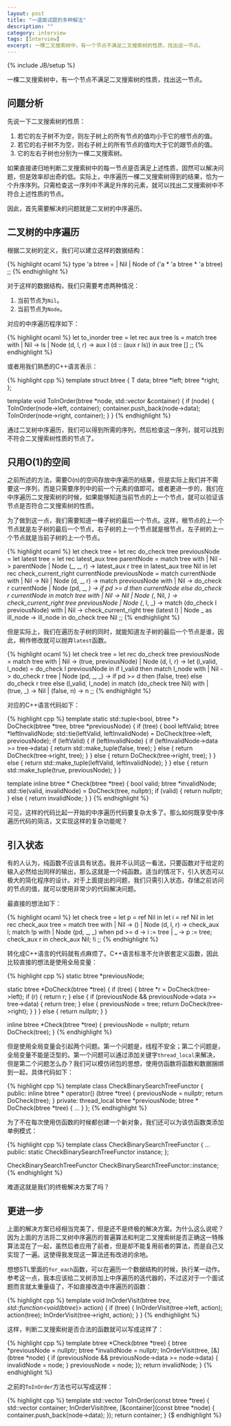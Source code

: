 ```yaml
---
layout: post
title: "一道面试题的多种解法"
description: ""
category: interview
tags: [Interview]
excerpt: 一棵二叉搜索树中，有一个节点不满足二叉搜索树的性质，找出这一节点。
---
```

{% include JB/setup %}

一棵二叉搜索树中，有一个节点不满足二叉搜索树的性质，找出这一节点。

## 问题分析

先说一下二叉搜索树的性质：

<ol>
<li>若它的左子树不为空，则左子树上的所有节点的值均小于它的根节点的值。</li>
<li>若它的右子树不为空，则右子树上的所有节点的值均大于它的跟节点的值。</li>
<li>它的左右子树也分别为一棵二叉搜索树。</li>
</ol>

如果直接递归地判断二叉搜索树中的每一节点是否满足上述性质，固然可以解决问题，但是效率却出奇的低。实际上，中序遍历一棵二叉搜索树得到的结果，恰为一个升序序列。只需检查这一序列中不满足升序的元素，就可以找出二叉搜索树中不符合上述性质的节点。

因此，首先需要解决的问题就是二叉树的中序遍历。

## 二叉树的中序遍历

根据二叉树的定义，我们可以建立这样的数据结构：

{% highlight ocaml %}
type 'a btree =
    | Nil
    | Node of ('a * 'a btree * 'a btree)
;;
{% endhighlight %}

对于这样的数据结构，我们只需要考虑两种情况：

<ol>
<li>当前节点为<code>Nil</code>。</li>
<li>当前节点为<code>Node</code>。</li>
</ol>

对应的中序遍历程序如下：

{% highlight ocaml %}
let to_inorder tree =
    let rec aux tree ls =
        match tree with
        | Nil -> ls
        | Node (d, l, r) -> aux l (d :: (aux r ls))
    in
    aux tree []
;;
{% endhighlight %}

或者用我们熟悉的C++语言表示：

{% highlight cpp %}
template<typename T>
struct btree
{
    T data;
    btree *left;
    btree *right;
};

template<typename T>
void ToInOrder(btree<T> *node, std::vector<T> &container) {
    if (node) {
        ToInOrder(node->left, container);
        container.push_back(node->data);
        ToInOrder(node->right, container);
    }
}
{% endhighlight %}

通过二叉树中序遍历，我们可以得到所需的序列，然后检查这一序列，就可以找到不符合二叉搜索树性质的节点了。

## 只用O(1)的空间

之前所述的方法，需要O(n)的空间存放中序遍历的结果，但是实际上我们并不需要这一序列，而是只需要序列中的前一个元素的值即可。或者更进一步的，我们在中序遍历二叉搜索树的时候，如果能够知道当前节点的上一个节点，就可以验证该节点是否符合二叉搜索树的性质。

为了做到这一点，我们需要知道一棵子树的最后一个节点。这样，根节点的上一个节点就是左子树的最后一个节点，右子树的上一个节点就是根节点，左子树的上一个节点就是当前子树的上一个节点。

{% highlight ocaml %}
let check tree =
    let rec do_check tree previousNode =
        let latest tree =
            let rec latest_aux tree parentNode =
                match tree with
                | Nil -> parentNode
                | Node (_, _, r) -> latest_aux r tree
            in
            latest_aux tree Nil
        in
        let rec check_current_right currentNode previousNode =
            match currentNode with
            | Nil -> Nil
            | Node (d, _, r) -> match previousNode with
                                | Nil -> do_check r currentNode
                                | Node (pd, _, _) -> if pd >= d then
                                                        currentNode
                                                     else
                                                        do_check r currentNode
        in
        match tree with
        | Nil -> Nil
        | Node (_, Nil, _) -> check_current_right tree previousNode
        | Node (_, l, _) -> match (do_check l previousNode) with
                            | Nil -> check_current_right tree (latest l)
                            | Node _ as ill_node -> ill_node
    in
    do_check tree Nil
;;
{% endhighlight %}

但是实际上，我们在遍历左子树的同时，就能知道左子树的最后一个节点是谁，因此，稍作修改就可以抛弃`latest`函数。

{% highlight ocaml %}
let check tree =
    let rec do_check tree previousNode =
        match tree with
        | Nil -> (true, previousNode)
        | Node (d, l, r) ->
            let (l_valid, l_node) = do_check l previousNode in
            if l_valid then
                match l_node with
                | Nil -> do_check r tree
                | Node (pd, _, _) -> if pd >= d then
                                        (false, tree)
                                     else
                                        do_check r tree
            else
                (l_valid, l_node)
    in
    match (do_check tree Nil) with
    | (true, _) -> Nil
    | (false, n) -> n
;;
{% endhighlight %}

对应的C++语言代码如下：

{% highlight cpp %}
template<typename T>
static std::tuple<bool, btree<T> *> DoCheck(btree<T> *tree, btree<T> *previousNode)
{
    if (tree) {
        bool leftValid;
        btree<T> *leftInvalidNode;
        std::tie(leftValid, leftInvalidNode) = DoCheck<T>(tree->left, previousNode);
        if (leftValid) {
            if (leftInvalidNode) {
                if (leftInvalidNode->data >= tree->data) {
                    return std::make_tuple(false, tree);
                } else {
                    return DoCheck<T>(tree->right, tree);
                }
            } else {
                return DoCheck<T>(tree->right, tree);
            }
        } else {
            return std::make_tuple(leftValid, leftInvalidNode);
        }
    } else {
        return std::make_tuple(true, previousNode);
    }
}

template<typename T>
inline btree<T> * Check(btree<T> *tree)
{
    bool valid;
    btree<T> *invalidNode;
    std::tie(valid, invalidNode) = DoCheck<T>(tree, nullptr);
    if (valid) {
        return nullptr;
    } else {
        return invalidNode;
    }
}
{% endhighlight %}

可见，这样的代码比起一开始的中序遍历代码要复杂太多了。那么如何既享受中序遍历代码的简洁，又实现这样的复杂功能呢？

## 引入状态

有的人认为，纯函数不应该具有状态。我并不认同这一看法，只要函数对于给定的输入必然给出同样的输出，那么这就是一个纯函数。适当的情况下，引入状态可以极大的简化程序的设计。对于上面提出的问题，我们只需引入状态，存储之前访问的节点的值，就可以使用非常少的代码解决问题。

最直接的想法如下：

{% highlight ocaml %}
let check tree =
    let p = ref Nil in
    let i = ref Nil in
    let rec check_aux tree =
        match tree with
        | Nil -> ()
        | Node (d, l, r) -> check_aux l;
                            match !p with
                            | Node (pd, _, _) when pd >= d -> i := tree
                            | _ -> p := tree; check_aux r
    in
    check_aux Nil;
    !i
;;
{% endhighlight %}

转化成C++语言的代码就有点麻烦了。C++语言标准不允许嵌套定义函数，因此比较直接的想法是使用全局变量：

{% highlight cpp %}
static btree<int> *previousNode;

static btree<int> *DoCheck(btree<int> *tree)
{
    if (tree) {
        btree<int> *r = DoCheck(tree->left);
        if (r) {
            return r;
        } else {
            if (previousNode && previousNode->data >= tree->data) {
                return tree;
            } else {
                previousNode = tree;
                return DoCheck(tree->right);
            }
        }
    } else {
        return nullptr;
    }
}

inline btree<int> *Check(btree<int> *tree)
{
    previousNode = nullptr;
    return DoCheck(tree);
}
{% endhighlight %}

但是使用全局变量会引起两个问题。第一个问题是，线程不安全；第二个问题是，全局变量不能是泛型的。第一个问题可以通过添加关键字`thread_local`来解决，但是第二个问题怎么办？我们可以模仿闭包的思想，使用仿函数将函数和数据捆绑到一起，具体代码如下：

{% highlight cpp %}
template<typename T>
class CheckBinarySearchTreeFunctor
{
public:
    inline btree<T> * operator() (btree<T> *tree)
    {
        previousNode = nullptr;
        return DoCheck(tree);
    }
private:
    thread_local btree<T> *previousNode;
    btree<T> * DoCheck(btree<T> *tree)
    {
        ...
    }
};
{% endhighlight %}

为了不在每次使用仿函数的时候都创建一个新对象，我们还可以为该仿函数类添加单例模式：

{% highlight cpp %}
template<typename T>
class CheckBinarySearchTreeFunctor
{
    ...
public:
    static CheckBinarySearchTreeFunctor instance;
};

CheckBinarySearchTreeFunctor CheckBinarySearchTreeFunctor::instance;
{% endhighlight %}

难道这就是我们的终极解决方案了吗？

## 更进一步

上面的解决方案已经相当完美了，但是还不是终极的解决方案。为什么这么说呢？因为上面的方法将二叉树中序遍历的普遍算法和判定二叉搜索树是否正确这一特殊算法混在了一起，虽然后者应用了前者，但是却不能复用前者的算法，而是自己又实现了一遍。这使得我发现这一算法还有改进的余地。

想想STL里面的`for_each`函数，可以在遍历一个数据结构的时候，执行某一动作。参考这一点，我本应该给二叉树添加上中序遍历的迭代器的，不过这对于一个面试题而言就太重量级了，不如直接改造中序遍历的函数：

{% highlight cpp %}
template<typename T>
void InOrderVisit(btree<T> *tree, std::function<void(btree<T>*)> action)
{
    if (tree) {
        InOrderVisit(tree->left, action);
        action(tree);
        InOrderVisit(tree->right, action);
    }
}
{% endhighlight %}

这样，判断二叉搜索树是否合法的函数就可以写成这样了：

{% highlight cpp %}
template<typename T>
btree<T> *Check(btree<T> *tree)
{
    btree<T> *previousNode = nullptr;
    btree<T> *invalidNode = nullptr;
    InOrderVisit(tree, [&](btree<T> *node) {
        if (previousNode && previousNode->data >= node->data) {
            invalidNode = node;
        }
        previousNode = node;
    });
    return invalidNode;
}
{% endhighlight %}

之前的`ToInOrder`方法也可以写成这样：

{% highlight cpp %}
template<typename T>
std::vector<T> ToInOrder(const btree<T> *tree)
{
    std::vector<T> container;
    InOrderVisit(tree, [&container](const btree<T> *node) {
        container.push_back(node->data);
    });
    return container;
}
{$ endhighlight %}
